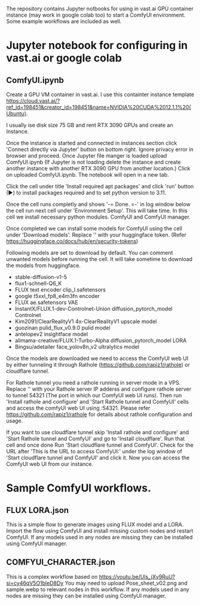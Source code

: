 The repository contains Jupyter notbooks for using in vast.ai GPU container instance (may work in google colab too) to start a ComfyUI environment. Some example workflows are included as well.

# Jupyter notebook for configuring in vast.ai or google colab
## ComfyUI.ipynb
Create a GPU VM container in vast.ai. I use this containter instance template https://cloud.vast.ai/?ref_id=198451&creator_id=198451&name=NVIDIA%20CUDA%2012.1.1%20(Ubuntu).

I usually ise disk size 75 GB and rent RTX 3090 GPUs and create an Instance.

Once the instance is started and connected in instances section click 'Connect directly via Jupyter' button on bottom right. Ignore privacy error in browser and proceed. Once Jupyter file manger is loaded upload ComfyUI.ipynb 
(If Jupyter is not loading delete the instance and create another instance with another RTX 3090 GPU from another location.) Click on uploaded ComfyUI.ipynb. The notebook will open in a new tab.

Click the cell under title 'Install required apt packages' and click 'run' button (▶) to install packages required and to set python version to 3.11.

Once the cell runs completly and shows '-= Done. =-' in log window below the cell run next cell under 'Environment Setup'. This will take time. In this cell we install necessary python modules. ComfyUI and ComfyUI manager.

Once completed we can install some models for ComfyUI using the cell under 'Download models'. Replace '<Enter your Huggingface token here>' with your huggingface token. (Refer https://huggingface.co/docs/hub/en/security-tokens)

Following models are set to download by default. You can comment unwanted models before running the cell. It will take sometime to download the models from huggingface.

* stable-diffusion-v1-5
* flux1-schnell-Q6_K
* FLUX text encoder clip_l.safetensors
* google t5xxl_fp8_e4m3fn encoder
* FLUX ae.safetensors VAE
* InstantX/FLUX.1-dev-Controlnet-Union diffusion_pytorch_model Controlnet
* Kim2091/ClearRealityV1 4x-ClearRealityV1 upscale model
* guozinan pulid_flux_v0.9.0 pulid model
* antelopev2 insightface model
* alimama-creative/FLUX.1-Turbo-Alpha diffusion_pytorch_model LORA
* Bingsu/adetailer face_yolov8n_v2 ultralytics model

Once the models are downloaded we need to access the ComfyUI web UI by either tunneling it through Rathole (https://github.com/rapiz1/rathole) or cloudflare tunnel.

For Rathole tunnel you need a rathole running in server mode in a VPS. Replace '<Enter your rathole server IP>' with your Rathole server IP adderss and configure rathole server to tunnel 54321 (The port in which our ComfyUI web UI runs). 
Then run 'Install rathole and configure' and 'Start Rathole tunnel and ComfyUI' cells and access the comfyUI web UI using <Your rathole server IP>:54321. Please refer https://github.com/rapiz1/rathole for details about rathole configuration and usage.

If you want to use cloudflare tunnel skip 'Install rathole and configure' and 'Start Rathole tunnel and ComfyUI' and go to 'Install cloudflare'. Run that cell and once done Run 'Start cloudflare tunnel and ComfyUI'. 
Check for the URL after 'This is the URL to access ComfyUI:' under the log window of 'Start cloudflare tunnel and ComfyUI' and click it. Now you can access the ComfyUI web UI from our instance.

# Sample ComfyUI workflows.
## FLUX LORA.json 
This is a simple flow to generate images using FLUX model and a LORA. Import the flow using ComfyUI and install missing custom nodes and restart ComfyUI. If any models used in any nodes are missing they can be installed using ComfyUI manager.

## COMFYUI_CHARACTER.json 
This is a complex workflow based on https://youtu.be/Uls_jXy9RuU?si=cy46qV5O1bleD8Dy
You may need to upload Pose_sheet_v02.png and sample.webp to relevant nodes in this workflow. If any models used in any nodes are missing they can be installed using ComfyUI manager.
